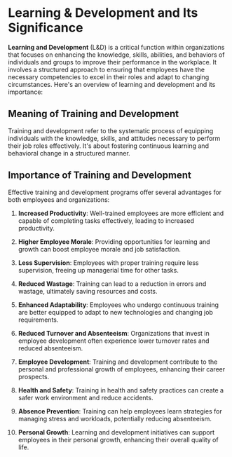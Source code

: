 # Learning & Development and Its Significance

**Learning and Development** (L&D) is a critical function within organizations that focuses on enhancing the knowledge, skills, abilities, and behaviors of individuals and groups to improve their performance in the workplace. It involves a structured approach to ensuring that employees have the necessary competencies to excel in their roles and adapt to changing circumstances. Here's an overview of learning and development and its importance:

## Meaning of Training and Development

Training and development refer to the systematic process of equipping individuals with the knowledge, skills, and attitudes necessary to perform their job roles effectively. It's about fostering continuous learning and behavioral change in a structured manner.

## Importance of Training and Development

Effective training and development programs offer several advantages for both employees and organizations:

1. **Increased Productivity**: Well-trained employees are more efficient and capable of completing tasks effectively, leading to increased productivity.

2. **Higher Employee Morale**: Providing opportunities for learning and growth can boost employee morale and job satisfaction.

3. **Less Supervision**: Employees with proper training require less supervision, freeing up managerial time for other tasks.

4. **Reduced Wastage**: Training can lead to a reduction in errors and wastage, ultimately saving resources and costs.

5. **Enhanced Adaptability**: Employees who undergo continuous training are better equipped to adapt to new technologies and changing job requirements.

6. **Reduced Turnover and Absenteeism**: Organizations that invest in employee development often experience lower turnover rates and reduced absenteeism.

7. **Employee Development**: Training and development contribute to the personal and professional growth of employees, enhancing their career prospects.

8. **Health and Safety**: Training in health and safety practices can create a safer work environment and reduce accidents.

9. **Absence Prevention**: Training can help employees learn strategies for managing stress and workloads, potentially reducing absenteeism.

10. **Personal Growth**: Learning and development initiatives can support employees in their personal growth, enhancing their overall quality of life.

